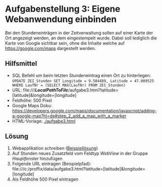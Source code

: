 # Aufgabenstellung 3: Eigene Webanwendung einbinden
Bei den Stundeneinträgen in der Zeitverwaltung sollen auf einer Karte der Ort angezeigt werden, an dem eingestempelt wurde. Dabei soll lediglich die Karte von Google sichtbar sein, ohne die Inhalte welche auf https://google.com/maps dargestellt werden.

## Hilfsmittel
- SQL Befehl um beim letzten Stundeneintrag einen Ort zu hinterlegen: `UPDATE ZEI_Stunden SET Longitude = 9.504489, Latitude = 47.009525 WHERE LaufNr = (SELECT MAX(LaufNr) FROM ZEI_Stunden)`
- URL: file:///___LocalPathToFile___/aufgabe3.html?latitude=[latitude]&longitude=[longitude]
- Feldhöhe: 500 Pixel
- Google Maps Doku: https://developers.google.com/maps/documentation/javascript/adding-a-google-map?hl=de#step_2_add_a_map_with_a_marker
- HTML-Vorlage: [./aufgabe3.html](https://github.com/PROFFIX-NET/SystemPartnerTag2022/blob/main/Aufgabe3/aufgabe3.html)

## Lösung
1. Webapplikation schreiben ([Beispiellösung](https://github.com/PROFFIX-NET/SystemPartnerTag2022/blob/Lösung/Aufgabe3/aufgabe3.html))
2. Auf Stunden neues Zusatzfeld vom Feldtyp _WebView_ in der Gruppe _Hauptfenster_ hinzufügen
3. Folgende URL eintragen (Beispielpfad): file:///c:/proffix/data/aufgabe3.html?latitude=[latitude]&longitude=[longitude]
4. Als Feldhöhe 500 Pixel eintragen
